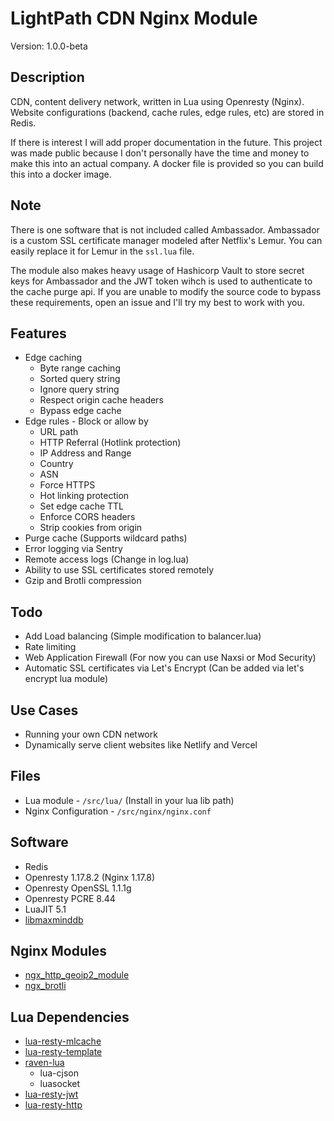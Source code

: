 # LightPath CDN Nginx Module
Version: 1.0.0-beta

## Description
CDN, content delivery network, written in Lua using Openresty (Nginx). Website configurations (backend, cache rules, edge rules, etc) are stored in Redis.  

If there is interest I will add proper documentation in the future. This project was made public because I don't personally have the time and money to make this into an actual company. A docker file is provided so you can build this into a docker image.

## Note
There is one software that is not included called Ambassador. Ambassador is a custom SSL certificate manager modeled after Netflix's Lemur. You can easily replace it for Lemur in the `ssl.lua` file.

The module also makes heavy usage of Hashicorp Vault to store secret keys for Ambassador and the JWT token wihch is used to authenticate to the cache purge api. If you are unable to modify the source code to bypass these requirements, open an issue and I'll try my best to work with you.

## Features
* Edge caching
  * Byte range caching
  * Sorted query string
  * Ignore query string
  * Respect origin cache headers
  * Bypass edge cache
* Edge rules - Block or allow by
  * URL path
  * HTTP Referral (Hotlink protection)
  * IP Address and Range
  * Country
  * ASN
  * Force HTTPS
  * Hot linking protection
  * Set edge cache TTL
  * Enforce CORS headers
  * Strip cookies from origin
* Purge cache (Supports wildcard paths)
* Error logging via Sentry
* Remote access logs (Change in log.lua) 
* Ability to use SSL certificates stored remotely
* Gzip and Brotli compression

## Todo
* Add Load balancing (Simple modification to balancer.lua)
* Rate limiting 
* Web Application Firewall (For now you can use Naxsi or Mod Security)
* Automatic SSL certificates via Let's Encrypt (Can be added via let's encrypt lua module)

## Use Cases
* Running your own CDN network
* Dynamically serve client websites like Netlify and Vercel 

## Files
* Lua module - `/src/lua/` (Install in your lua lib path)
* Nginx Configuration - `/src/nginx/nginx.conf`

## Software
* Redis
* Openresty 1.17.8.2 (Nginx 1.17.8)
* Openresty OpenSSL 1.1.1g
* Openresty PCRE 8.44
* LuaJIT 5.1
* [libmaxminddb](https://github.com/maxmind/libmaxminddb)

## Nginx Modules
* [ngx_http_geoip2_module](https://github.com/leev/ngx_http_geoip2_module)
* [ngx_brotli](https://github.com/google/ngx_brotli)

## Lua Dependencies
* [lua-resty-mlcache](https://github.com/thibaultcha/lua-resty-mlcache)
* [lua-resty-template](https://github.com/bungle/lua-resty-template)
* [raven-lua](https://github.com/cloudflare/raven-lua)
  * lua-cjson
  * luasocket
* [lua-resty-jwt](https://github.com/cdbattags/lua-resty-jwt)
* [lua-resty-http](https://github.com/ledgetech/lua-resty-http)
